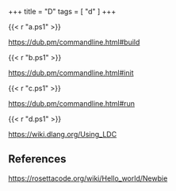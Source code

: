 +++
title = "D"
tags = [ "d" ]
+++

{{< r "a.ps1" >}}

<https://dub.pm/commandline.html#build>

{{< r "b.ps1" >}}

<https://dub.pm/commandline.html#init>

{{< r "c.ps1" >}}

<https://dub.pm/commandline.html#run>

{{< r "d.ps1" >}}

<https://wiki.dlang.org/Using_LDC>

## References

<https://rosettacode.org/wiki/Hello_world/Newbie>
